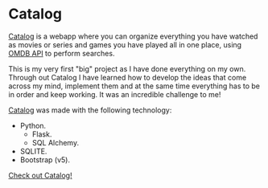 # Catalog

[Catalog](https://sebfernandez-catalog.herokuapp.com/) is a webapp where you can organize everything you have watched as movies or series and games you have played all in one place, using [OMDB API](https://www.omdbapi.com/) to perform searches.

This is my very first "big" project as I have done everything on my own. Through out Catalog I have learned how to develop the ideas that come across my mind, implement them and at the same time everything has to be in order and keep working. It was an incredible challenge to me!

[Catalog](https://sebfernandez-catalog.herokuapp.com/) was made with the following technology:
- Python.
  - Flask.
  - SQL Alchemy.
- SQLITE.
- Bootstrap (v5).

[Check out Catalog!](https://sebfernandez-catalog.herokuapp.com/) 
